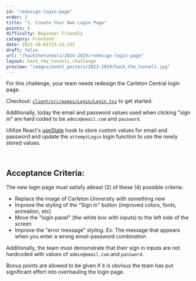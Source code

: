 ```yaml
---
id: "redesign-login-page"
order: 2
title: "1. Create Your Own Login Page"
points: 6
difficulty: Beginner Friendly
category: Frontend
date: 2023-10-01T23:11:13Z
draft: false
url: "/hackthetunnels/2024-2025/redesign-login-page"
layout: hack_the_tunnels_challenge
preview: "images/event_posters/2023-2024/hack_the_tunnels.jpg"
---
```


For this challenge, your team needs redesign the Carleton Central login page.

Checkout: [`client/src/pages/Login/Login.tsx`](https://github.com/CarletonComputerScienceSociety/hack-the-tunnels-starter-2024/blob/main/client/src/pages/Login/Login.tsx) to get started.

Additionally, today the email and password values used when clicking "sign in" are hard coded to be `admin@email.com` and `password`. 

Utilize React's [useState](https://legacy.reactjs.org/docs/hooks-state.html) hook to store custom values for email and password and update the ```attemptLogin``` login function to use the newly stored values.

<br/>

## Acceptance Criteria:

The new login page must satisfy atleast (2) of these (4) possible criteria:
- Replace the image of Carleton University with something new
- Improve the styling of the "Sign in" button (improved colors, fonts, animation, etc)
- Move the "login panel" (the white box with inputs) to the left side of the screen
- Improve the "error message" styling. Ex: The message that appears when you enter a wrong email-password combination

Additionally, the team must demonstrate that their sign in inputs are not hardcoded with values of `admin@email.com` and `password`. 

Bonus points are allowed to be given if it is obvious the team has put significant effort into overhauling the login page.
